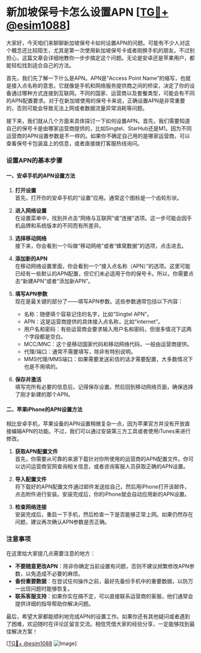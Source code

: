 # 新加坡保号卡怎么设置APN [[TG💪+ @esim1088](https://t.me/s/esim1088)]

大家好，今天咱们来聊聊新加坡保号卡如何设置APN的问题。可能有不少人对这个概念还比较陌生，尤其是第一次使用新加坡保号卡或者刚换手机的朋友。不过别担心，这篇文章会详细地教你一步步搞定这个问题。无论是安卓还是苹果用户，都能轻松找到适合自己的方法。

首先，我们先了解一下什么是APN。APN是“Access Point Name”的缩写，也就是接入点名称的意思。它就像是手机和网络服务提供商之间的桥梁，决定了你的设备通过哪种方式连接到互联网。不同的国家、运营商以及套餐类型，可能会有不同的APN配置要求。对于在新加坡使用的保号卡来说，正确设置APN是非常重要的，否则可能会导致无法上网或者数据流量异常消耗等问题。

接下来，我们就从几个方面来具体探讨一下如何设置APN。首先，我们需要知道自己的保号卡是由哪家运营商提供的，比如Singtel、StarHub还是M1。因为不同运营商的APN设置参数是不一样的。如果你不确定自己用的是哪家运营商，可以查看保号卡包装盒上的信息，或者直接拨打客服热线询问。

### 设置APN的基本步骤

#### 一、安卓手机的APN设置方法

1. **打开设置**  
   首先，打开你的安卓手机的“设置”应用。通常这个图标是一个齿轮形状。

2. **进入网络设置**  
   在设置菜单中，找到并点击“网络与互联网”或“连接”选项。这一步可能会因手机品牌和系统版本的不同而有所差异。

3. **选择移动网络**  
   接下来，你会看到一个叫做“移动网络”或者“蜂窝数据”的选项，点击进去。

4. **添加新的APN**  
   在移动网络设置里面，你会看到一个“接入点名称（APN）”的选项。这里可能已经有一些默认的APN配置，但它们未必适用于你的保号卡。所以，你需要点击“新建APN”或者“添加新APN”。

5. **填写APN参数**  
   现在是最关键的部分了——填写APN参数。这些参数通常包括以下内容：
   - 名称：随便填个容易记住的名字，比如“Singtel APN”。
   - APN：这是运营商提供的具体接入点名称，比如“internet”。
   - 用户名和密码：有些运营商会要求输入用户名和密码，但很多情况下这两个字段都是空白。
   - MCC/MNC：这个是移动国家代码和移动网络代码，一般由运营商提供。
   - 代理/端口：通常不需要填写，除非有特别说明。
   - MMS代理/MMS端口：如果需要发送彩信的话才需要配置，大多数情况下也是不用填的。

6. **保存并激活**  
   填写完所有必要的信息后，记得保存设置。然后回到移动网络页面，确保选择了刚才新建的那个APN。

#### 二、苹果iPhone的APN设置方法

相比安卓手机，苹果设备的APN设置稍微复杂一点，因为苹果官方并没有开放直接编辑APN的功能。不过，我们可以通过安装第三方工具或者使用iTunes来进行修改。

1. **获取APN配置文件**  
   首先，你需要从可靠的来源下载针对你所使用的运营商的APN配置文件。你可以访问运营商官网查询相关信息，或者咨询客服人员获取正确的APN设置。

2. **导入配置文件**  
   将下载好的APN配置文件通过邮件发送给自己，然后用iPhone打开该邮件，点击附件进行安装。安装完成后，你的iPhone就会自动应用新的APN设置。

3. **检查网络连接**  
   安装完成后，重启一下手机，然后检查一下是否能够正常上网。如果仍然存在问题，建议再次确认APN参数是否正确。

### 注意事项

在这里给大家提几点需要注意的地方：

- **不要随意更改APN**：除非你确定当前设置有问题，否则不建议频繁修改APN参数，以免造成不必要的麻烦。
- **备份重要数据**：在尝试任何操作之前，最好先备份手机中的重要数据，以防万一出现问题时能够恢复。
- **联系客服支持**：如果你实在搞不定，可以直接联系运营商的客服，他们通常会提供详细的指导帮助你解决问题。

最后，希望大家都能顺利地完成APN的设置工作。如果你还有其他疑问或者遇到了困难，欢迎随时在评论区留言交流。相信凭借大家的经验分享，一定能够找到最佳解决方案！

[[TG💪+ @esim1088](https://t.me/s/esim1088) ![Image](https://i.postimg.cc/4NQfJmqS/Snipaste-2025-05-13-00-14-12.png)]